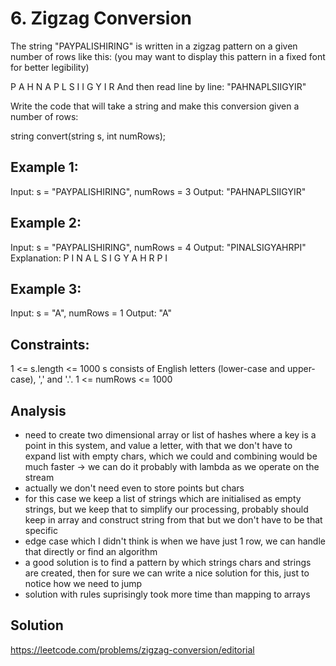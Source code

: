 # 6. Zigzag Conversion
The string "PAYPALISHIRING" is written in a zigzag pattern on a given number of rows like this: (you may want to display this pattern in a fixed font for better legibility)

P   A   H   N
A P L S I I G
Y   I   R
And then read line by line: "PAHNAPLSIIGYIR"

Write the code that will take a string and make this conversion given a number of rows:

string convert(string s, int numRows);
 
## Example 1:
Input: s = "PAYPALISHIRING", numRows = 3
Output: "PAHNAPLSIIGYIR"

## Example 2:
Input: s = "PAYPALISHIRING", numRows = 4
Output: "PINALSIGYAHRPI"
Explanation:
P     I    N
A   L S  I G
Y A   H R
P     I

## Example 3:
Input: s = "A", numRows = 1
Output: "A"

## Constraints:
1 <= s.length <= 1000
s consists of English letters (lower-case and upper-case), ',' and '.'.
1 <= numRows <= 1000

## Analysis
- need to create two dimensional array or list of hashes where a key is a point in this system, and value a letter, with that we don't have to expand list with empty chars, which we could and combining would be much faster -> we can do it probably with lambda as we operate on the stream 
- actually we don't need even to store points but chars
- for this case we keep a list of strings which are initialised as empty strings, but we keep that to simplify our processing, probably should keep in array and construct string from that but we don't have to be that specific
- edge case which I didn't think is when we have just 1 row, we can handle that directly or find an algorithm 
- a good solution is to find a pattern by which strings chars and strings are created, then for sure we can write a nice solution for this, just to notice how we need to jump
- solution with rules suprisingly took more time than mapping to arrays

## Solution
https://leetcode.com/problems/zigzag-conversion/editorial